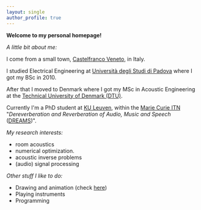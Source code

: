 ```yaml
---
layout: single
author_profile: true
---
```


**Welcome to my personal homepage!**

_A little bit about me:_

I come from a small town, [Castelfranco Veneto](http://en.wikipedia.org/wiki/Castelfranco_Veneto), in Italy. 


I studied Electrical Engineering at [Università degli Studi di Padova](www.unipd.it) 
where I got my BSc in 2010. 


After that I moved to Denmark 
where I got my MSc in Acoustic Engineering at the [Technical University of Denmark (DTU)](www.dtu.dk).


Currently I'm a PhD student at [KU Leuven](www.kuleuven.be), 
within the [Marie Curie ITN](http://ec.europa.eu/research/mariecurieactions/) 
"_Dereverberation and Reverberation of Audio, Music and Speech_ 
([DREAMS](http://www.dreams-itn.eu/))".


_My research interests:_ 
  * room acoustics
  * numerical optimization.
  * acoustic inverse problems
  * (audio) signal processing
									 
_Other stuff I like to do:_
  * Drawing and animation (check [here](/animation/))
  * Playing instruments 
  * Programming 
